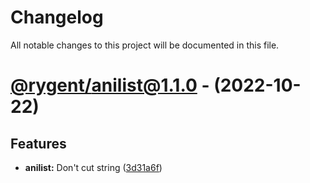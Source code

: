 # Changelog

All notable changes to this project will be documented in this file.

# [@rygent/anilist@1.1.0](https://github.com/Rygent/Utilities/compare/@rygent/anilist@1.0.1...@rygent/anilist@1.1.0) - (2022-10-22)

## Features

- **anilist:** Don't cut string ([3d31a6f](https://github.com/Rygent/Utilities/commit/3d31a6fab2cdd8cd7a45954e2736ef2821bd7e79))

